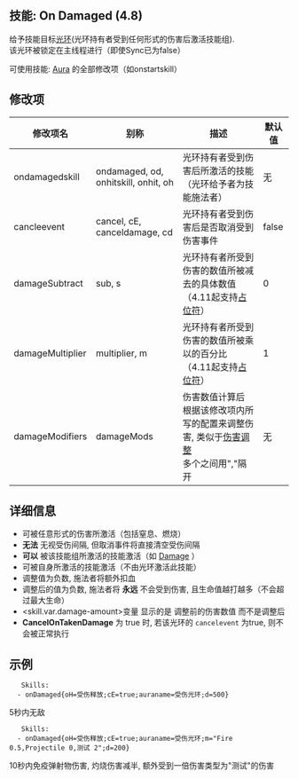 技能: On Damaged (4.8)
--------------------------

给予技能目标[光环](技能/列表/Aura)(光环持有者受到任何形式的伤害后激活技能组).  
该光环被锁定在主线程进行（即使Sync已为false）

可使用技能: [Aura](/技能/列表/aura) 的全部修改项（如onstartskill）

修改项
----------

| 修改项名 | 别称    | 描述                                                                                                    | 默认值 |
|-----------|------------|----------------------------------------------------------------------------------------------------------------|---------------|
| ondamagedskill | ondamaged, od, onhitskill, onhit, oh | 光环持有者受到伤害后所激活的技能（光环给予者为技能施法者） | 无 |
| cancleevent | cancel, cE, canceldamage, cd | 光环持有者受到伤害后是否取消受到伤害事件 | false |
| damageSubtract | sub, s | 光环持有者所受到伤害的数值所被减去的具体数值（4.11起支持[占位符](/技能/占位符)） | 0 |
| damageMultiplier | multiplier, m | 光环持有者所受到伤害的数值所被乘以的百分比（4.11起支持[占位符](/技能/占位符)） | 1 |
| damageModifiers | damageMods | 伤害数值计算后<br>根据该修改项内所写的配置来调整伤害, 类似于[伤害调整](/实体/伤害调整)<br>多个之间用","隔开 | 无 |

详细信息
-------

- 可被任意形式的伤害所激活（包括窒息、燃烧）
- **无法** 无视受伤间隔, 但取消事件将直接清空受伤间隔
- **可以** 被该技能组所激活的技能激活（如 [Damage](/技能/列表/damage) ）
- 可被自身所激活的技能激活（不由光环激活此技能）
- 调整值为负数, 施法者将额外扣血
- 调整后的值为负数, 施法者将 **永远** 不会受到伤害, 且生命值越打越多（不会超过最大生命）
- <skill.var.damage-amount>变量 显示的是 调整前的伤害数值 而不是调整后
- **CancelOnTakenDamage** 为 true 时, 若该光环的 `cancelevent` 为true, 则不会被正常执行

示例
--------

       Skills:
      - onDamaged{oH=受伤释放;cE=true;auraname=受伤光环;d=500}

5秒内无敌

       Skills:
      - onDamaged{oH=受伤释放;cE=true;auraname=受伤光环;m="Fire 0.5,Projectile 0,测试 2";d=200}

10秒内免疫弹射物伤害, 灼烧伤害减半, 额外受到一倍伤害类型为"测试"的伤害